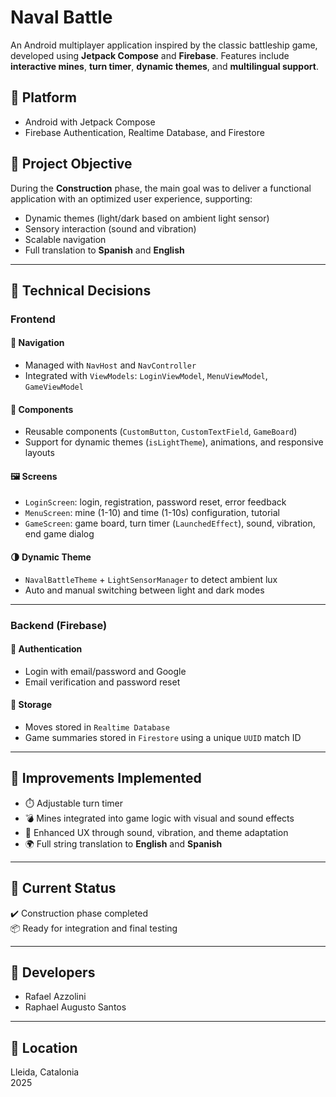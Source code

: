 # Naval Battle

An Android multiplayer application inspired by the classic battleship game, developed using **Jetpack Compose** and **Firebase**. Features include **interactive mines**, **turn timer**, **dynamic themes**, and **multilingual support**.

## 📱 Platform

- Android with Jetpack Compose
- Firebase Authentication, Realtime Database, and Firestore

## 🎯 Project Objective

During the **Construction** phase, the main goal was to deliver a functional application with an optimized user experience, supporting:
- Dynamic themes (light/dark based on ambient light sensor)
- Sensory interaction (sound and vibration)
- Scalable navigation
- Full translation to **Spanish** and **English**

---

## 🧩 Technical Decisions

### Frontend

#### 🔀 Navigation
- Managed with `NavHost` and `NavController`
- Integrated with `ViewModels`: `LoginViewModel`, `MenuViewModel`, `GameViewModel`

#### 🧱 Components
- Reusable components (`CustomButton`, `CustomTextField`, `GameBoard`)
- Support for dynamic themes (`isLightTheme`), animations, and responsive layouts

#### 🖼️ Screens
- `LoginScreen`: login, registration, password reset, error feedback
- `MenuScreen`: mine (1-10) and time (1-10s) configuration, tutorial
- `GameScreen`: game board, turn timer (`LaunchedEffect`), sound, vibration, end game dialog

#### 🌗 Dynamic Theme
- `NavalBattleTheme` + `LightSensorManager` to detect ambient lux
- Auto and manual switching between light and dark modes

---

### Backend (Firebase)

#### 🔐 Authentication
- Login with email/password and Google
- Email verification and password reset

#### 💾 Storage
- Moves stored in `Realtime Database`
- Game summaries stored in `Firestore` using a unique `UUID` match ID

---

## 🔧 Improvements Implemented

- ⏱️ Adjustable turn timer
- 💣 Mines integrated into game logic with visual and sound effects
- 🎨 Enhanced UX through sound, vibration, and theme adaptation
- 🌍 Full string translation to **English** and **Spanish**

---

## 🏁 Current Status

✔️ Construction phase completed  
📦 Ready for integration and final testing

---

## 📍 Developers

- Rafael Azzolini  
- Raphael Augusto Santos

---

## 📅 Location

Lleida, Catalonia  
2025
